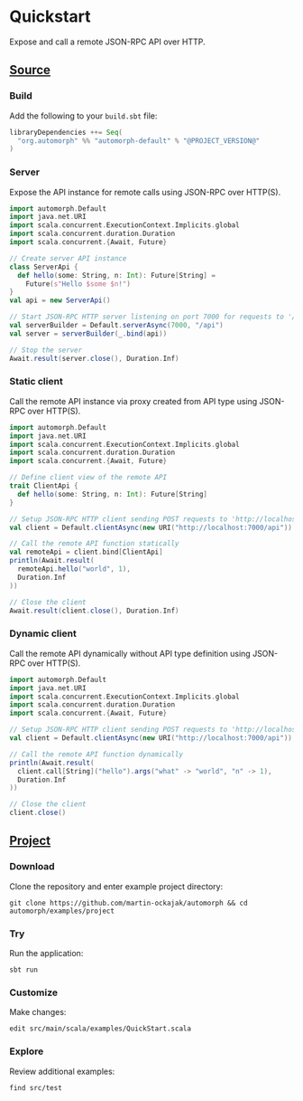 # Quickstart

Expose and call a remote JSON-RPC API over HTTP.

## [Source](../../examples/project/src/main/scala/examples/Quickstart.scala)

### Build

Add the following to your `build.sbt` file:

```scala
libraryDependencies ++= Seq(
  "org.automorph" %% "automorph-default" % "@PROJECT_VERSION@"
)
```

### Server

Expose the API instance for remote calls using JSON-RPC over HTTP(S).

```scala
import automorph.Default
import java.net.URI
import scala.concurrent.ExecutionContext.Implicits.global
import scala.concurrent.duration.Duration
import scala.concurrent.{Await, Future}

// Create server API instance
class ServerApi {
  def hello(some: String, n: Int): Future[String] =
    Future(s"Hello $some $n!")
}
val api = new ServerApi()

// Start JSON-RPC HTTP server listening on port 7000 for requests to '/api'
val serverBuilder = Default.serverAsync(7000, "/api")
val server = serverBuilder(_.bind(api))

// Stop the server
Await.result(server.close(), Duration.Inf)
```

### Static client

Call the remote API instance via proxy created from API type using JSON-RPC over HTTP(S).

```scala
import automorph.Default
import java.net.URI
import scala.concurrent.ExecutionContext.Implicits.global
import scala.concurrent.duration.Duration
import scala.concurrent.{Await, Future}

// Define client view of the remote API
trait ClientApi {
  def hello(some: String, n: Int): Future[String]
}

// Setup JSON-RPC HTTP client sending POST requests to 'http://localhost:7000/api'
val client = Default.clientAsync(new URI("http://localhost:7000/api"))

// Call the remote API function statically
val remoteApi = client.bind[ClientApi]
println(Await.result(
  remoteApi.hello("world", 1),
  Duration.Inf
))

// Close the client
Await.result(client.close(), Duration.Inf)
```

### Dynamic client

Call the remote API dynamically without API type definition using JSON-RPC over HTTP(S).

```scala
import automorph.Default
import java.net.URI
import scala.concurrent.ExecutionContext.Implicits.global
import scala.concurrent.duration.Duration
import scala.concurrent.{Await, Future}

// Setup JSON-RPC HTTP client sending POST requests to 'http://localhost:7000/api'
val client = Default.clientAsync(new URI("http://localhost:7000/api"))

// Call the remote API function dynamically
println(Await.result(
  client.call[String]("hello").args("what" -> "world", "n" -> 1),
  Duration.Inf
))

// Close the client
client.close()
```

## [Project](https://github.com/martin-ockajak/automorph/examples/project)

### Download

Clone the repository and enter example project directory:

```shell
git clone https://github.com/martin-ockajak/automorph && cd automorph/examples/project
```

### Try

Run the application:

```shell
sbt run
```

### Customize

Make changes:

```shell
edit src/main/scala/examples/QuickStart.scala
```

### Explore

Review additional examples:
```shell
find src/test
```

